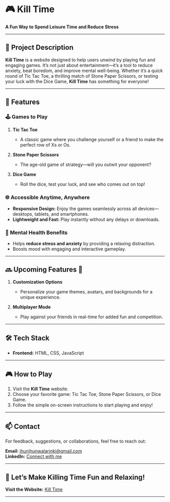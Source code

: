 # 🎮 **Kill Time**  
**A Fun Way to Spend Leisure Time and Reduce Stress**  

---

## 📝 **Project Description**  
**Kill Time** is a website designed to help users unwind by playing fun and engaging games. It’s not just about entertainment—it’s a tool to reduce anxiety, beat boredom, and improve mental well-being. Whether it’s a quick round of Tic Tac Toe, a thrilling match of Stone Paper Scissors, or testing your luck with the Dice Game, **Kill Time** has something for everyone!  

---

## 🌟 **Features**  

### 🕹️ **Games to Play**  
1. **Tic Tac Toe**  
   - A classic game where you challenge yourself or a friend to make the perfect row of Xs or Os.  

2. **Stone Paper Scissors**  
   - The age-old game of strategy—will you outwit your opponent?  

3. **Dice Game**  
   - Roll the dice, test your luck, and see who comes out on top!  

### 🌐 **Accessible Anytime, Anywhere**  
- **Responsive Design:** Enjoy the games seamlessly across all devices—desktops, tablets, and smartphones.  
- **Lightweight and Fast:** Play instantly without any delays or downloads.  

### 🧠 **Mental Health Benefits**  
- Helps **reduce stress and anxiety** by providing a relaxing distraction.  
- Boosts mood with engaging and interactive gameplay.  

---

## 🔜 **Upcoming Features** 🚀   

1. **Customization Options**  
   - Personalize your game themes, avatars, and backgrounds for a unique experience.  

2. **Multiplayer Mode**  
   - Play against your friends in real-time for added fun and competition.  
  

---

## 🛠️ **Tech Stack**  
- **Frontend:** HTML, CSS, JavaScript    

---

## 🎮 **How to Play**  
1. Visit the **Kill Time** website.  
2. Choose your favorite game: Tic Tac Toe, Stone Paper Scissors, or Dice Game.  
3. Follow the simple on-screen instructions to start playing and enjoy!  

---

## 📫 **Contact**  
For feedback, suggestions, or collaborations, feel free to reach out:  

**Email:** [jhunjhunwalarinki@gmail.com](mailto:jhunjhunwalarinki@gmail.com)  
**LinkedIn:** [Connect with me](https://www.linkedin.com/in/rinki-jhunjhunwala-2b2a9320a/)  

---

## 🎉 **Let’s Make Killing Time Fun and Relaxing!**  

**Visit the Website:** [Kill Time](https://kill-time-project.vercel.app/)  

---
